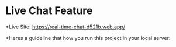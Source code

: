 # Live Chat Feature
*Live Site: https://real-time-chat-d521b.web.app/

*Heres a guideline that how you run this project in your local server: 



